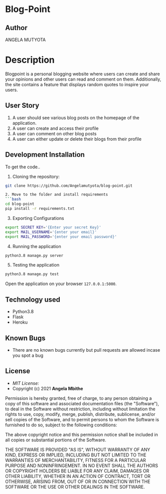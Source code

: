 # Blog-Point

## Author

ANGELA MUTYOTA

# Description
Blogpoint is a personal blogging website where users can create and share your opinions and other users can read and comment on them. Additionally, the site contains a feature that displays random quotes to inspire your users. 


## User Story

1. A user should see various blog posts on the homepage of the application.
2. A user can create and access their profile
3. A user can comment on other blog posts
4. A user can either update or delete their blogs from their profile 


## Development Installation
To get the code..

1. Cloning the repository:
  ```bash
  git clone https://github.com/Angelamutyota/blog-point.git

2. Move to the folder and install requirements
  ```bash
  cd blog-point
  pip install -r requirements.txt
  ```
3. Exporting Configurations
  ```bash
  export SECRET KEY='{Enter your secret Key}'
  export MAIL_USERNAME='{enter your email}'
  export MAIL_PASSWORD='{enter your email password}'


  ```
4. Running the application
  ```bash
  python3.8 manage.py server
  ```
5. Testing the application
  ```bash
  python3.8 manage.py test
  ```
Open the application on your browser `127.0.0.1:5000`.


## Technology used

* Python3.8
* Flask
* Heroku


## Known Bugs
* There are no known bugs currently but pull requests are allowed incase you spot a bug


## License
* *MIT License:*
* Copyright (c) 2021 **Angela Mbithe**

Permission is hereby granted, free of charge, to any person obtaining a copy of this software and associated documentation files (the "Software"), to deal in the Software without restriction, including without limitation the rights to use, copy, modify, merge, publish, distribute, sublicense, and/or sell copies of the Software, and to permit persons to whom the Software is furnished to do so, subject to the following conditions:

The above copyright notice and this permission notice shall be included in all copies or substantial portions of the Software.

THE SOFTWARE IS PROVIDED "AS IS", WITHOUT WARRANTY OF ANY KIND, EXPRESS OR IMPLIED, INCLUDING BUT NOT LIMITED TO THE WARRANTIES OF MERCHANTABILITY, FITNESS FOR A PARTICULAR PURPOSE AND NONINFRINGEMENT. IN NO EVENT SHALL THE AUTHORS OR COPYRIGHT HOLDERS BE LIABLE FOR ANY CLAIM, DAMAGES OR OTHER LIABILITY, WHETHER IN AN ACTION OF CONTRACT, TORT OR OTHERWISE, ARISING FROM, OUT OF OR IN CONNECTION WITH THE SOFTWARE OR THE USE OR OTHER DEALINGS IN THE SOFTWARE.